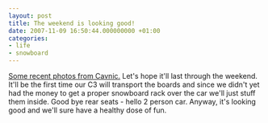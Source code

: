 ```yaml
---
layout: post
title: The weekend is looking good!
date: 2007-11-09 16:50:44.000000000 +01:00
categories:
- life
- snowboard
---
```

<a href="http://www.flickr.com/photos/87848449@N00/sets/72157603028846716/detail/">Some recent photos from Cavnic.</a> Let's hope it'll last through the weekend. It'll be the first time our C3 will transport the boards and since we didn't yet had the money to get a proper snowboard rack over the car we'll just stuff them inside. Good bye rear seats - hello 2 person car. Anyway, it's looking good and we'll sure have a healthy dose of fun.
